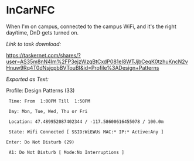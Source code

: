 # InCarNFC

When I'm on campus, connected to the campus WiFi, and it's the right day/time, DnD gets turned on.

*Link to task download:*

https://taskernet.com/shares/?user=AS35m8nN4lm%2FP3ejzWzqBtCxdP081eI8WTJjbCeqK0tzhuKncN2vHnuw9Rq4T0dNsjcpbBVTouBI&id=Profile%3ADesign+Patterns

*Exported as Text:*

Profile: Design Patterns (33)
    	
     Time: From  1:00PM Till  1:50PM
    	
     Day: Mon, Tue, Wed, Thu or Fri
    	
     Location: 47.489952087402344 / -117.58600616455078 / 100.0m
    	
     State: Wifi Connected [ SSID:WiEWUs MAC:* IP:* Active:Any ]
    
    Enter: Do Not Disturb (29)
    	
     A1: Do Not Disturb [ Mode:No Interruptions ] 
